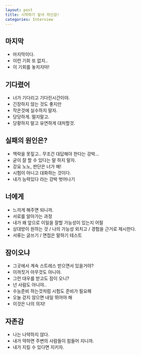 ```yaml
---
layout: post
title: 시작하기 앞서 자신감!
categories: Interview
---
```


## 마지막

- 마지막이다.
- 이런 기회 또 없지..
- 이 기회를 놓치지마!

## 기다렸어

- 너가 기다리고 기다린시간이야.
- 긴장하지 않는 것도 좋지만
- 작은것에 실수하지 말자.
- 당당하게. 떨지말고.
- 당황하지 말고 유연하게 대처할것.

## 실패의 원인은?

- 맥락을 못짚고.. 무조건 대답해야 한다는 강박...
- 굳이 잘 할 수 있다는 말 하지 말자.
- 강요 노노, 판단은 너가 해!
- 시험이 아니고 대화하는 것이다.
- 내가 능력있다 라는 강박 벗어나기

## 너에게

- 느끼게 해주면 되니까.
- 서로를 알아가는 과정
- 내가 왜 앞으로 이일을 잘할 가능성이 있는지 어필
- 상대방이 원하는 것 / 나의 가능성 외치고 / 경험을 근거로 제시한다.
- 서류는 글쓰기 / 면접은 말하기 테스트

## 잠이오냐

- 그곳에서 계속 스트레스 받으면서 있을거야?
- 이까짓거 아무것도 아니야.
- 그런 대우를 받고도 잠이 오니?
- 넌 사람도 아니야..
- 수능준비 하는것처럼 시험도 준비가 필요해
- 오늘 걷지 않으면 내일 뛰어야 해
- 이것은 나의 의지!

## 자존감

- 나는 나약하지 않다.
- 내가 약하면 주변의 사람들이 힘들어 지니까.
- 내가 지킬 수 있다면 지키자.
